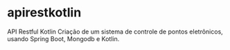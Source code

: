 # apirestkotlin
API Restful Kotlin
Criação de um sistema de controle de pontos eletrônicos, usando Spring Boot, Mongodb e Kotlin.
